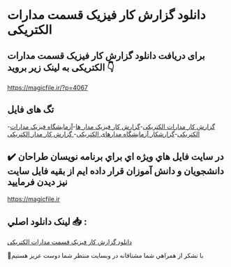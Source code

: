 # دانلود گزارش کار فیزیک قسمت مدارات الکتریکی

## برای دریافت دانلود گزارش کار فیزیک قسمت مدارات الکتریکی به لینک زیر بروید 👇

https://magicfile.ir/?p=4067

## تگ های فایل

-[گزارش کار مدارات الکتریکی](https://magicfile.ir/product/%da%af%d8%b2%d8%a7%d8%b1%d8%b4-%da%a9%d8%a7%d8%b1-%d9%81%db%8c%d8%b2%db%8c%da%a9-%d9%82%d8%b3%d9%85%d8%aa-%d9%85%d8%af%d8%a7%d8%b1%d8%a7%d8%aa-%d8%a7%d9%84%da%a9%d8%aa%d8%b1%db%8c%da%a9%db%8c/)-[گزارش کار فیزیک مدار ها](https://magicfile.ir/product/%da%af%d8%b2%d8%a7%d8%b1%d8%b4-%da%a9%d8%a7%d8%b1-%d9%81%db%8c%d8%b2%db%8c%da%a9-%d9%82%d8%b3%d9%85%d8%aa-%d9%85%d8%af%d8%a7%d8%b1%d8%a7%d8%aa-%d8%a7%d9%84%da%a9%d8%aa%d8%b1%db%8c%da%a9%db%8c/)-[آزمایشگاه فیزیک مدارات الکتریکی](https://magicfile.ir/product/%da%af%d8%b2%d8%a7%d8%b1%d8%b4-%da%a9%d8%a7%d8%b1-%d9%81%db%8c%d8%b2%db%8c%da%a9-%d9%82%d8%b3%d9%85%d8%aa-%d9%85%d8%af%d8%a7%d8%b1%d8%a7%d8%aa-%d8%a7%d9%84%da%a9%d8%aa%d8%b1%db%8c%da%a9%db%8c/)-[گزارشکار آزمایشگاه مدارهای الکتریکی](https://magicfile.ir/product/%da%af%d8%b2%d8%a7%d8%b1%d8%b4-%da%a9%d8%a7%d8%b1-%d9%81%db%8c%d8%b2%db%8c%da%a9-%d9%82%d8%b3%d9%85%d8%aa-%d9%85%d8%af%d8%a7%d8%b1%d8%a7%d8%aa-%d8%a7%d9%84%da%a9%d8%aa%d8%b1%db%8c%da%a9%db%8c/)-[ گزارش کار مدار الکتریکی](https://magicfile.ir/product/%da%af%d8%b2%d8%a7%d8%b1%d8%b4-%da%a9%d8%a7%d8%b1-%d9%81%db%8c%d8%b2%db%8c%da%a9-%d9%82%d8%b3%d9%85%d8%aa-%d9%85%d8%af%d8%a7%d8%b1%d8%a7%d8%aa-%d8%a7%d9%84%da%a9%d8%aa%d8%b1%db%8c%da%a9%db%8c/)

## ✔️ در سايت فايل هاي ويژه اي براي برنامه نويسان طراحان دانشجويان و دانش آموزان قرار داده ايم از بقيه فايل سايت نيز ديدن فرماييد

https://magicfile.ir


## لينک دانلود اصلي 📥 :

[دانلود گزارش کار فیزیک قسمت مدارات الکتریکی](https://magicfile.ir/product/%da%af%d8%b2%d8%a7%d8%b1%d8%b4-%da%a9%d8%a7%d8%b1-%d9%81%db%8c%d8%b2%db%8c%da%a9-%d9%82%d8%b3%d9%85%d8%aa-%d9%85%d8%af%d8%a7%d8%b1%d8%a7%d8%aa-%d8%a7%d9%84%da%a9%d8%aa%d8%b1%db%8c%da%a9%db%8c/) 


🙏با تشکر از همراهي شما مشتاقانه در وبسایت منتظر شما دوست عزیز هستیم

